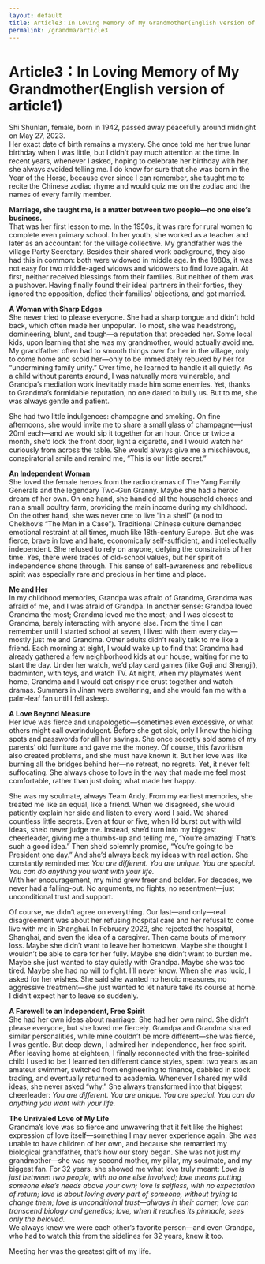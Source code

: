 ```yaml
---
layout: default
title: Article3：In Loving Memory of My Grandmother(English version of article1)
permalink: /grandma/article3
---
```


# Article3：In Loving Memory of My Grandmother(English version of article1)

Shi Shunlan, female, born in 1942, passed away peacefully around midnight on May 27, 2023.  
Her exact date of birth remains a mystery. She once told me her true lunar birthday when I was little, but I didn’t pay much attention at the time. In recent years, whenever I asked, hoping to celebrate her birthday with her, she always avoided telling me. I do know for sure that she was born in the Year of the Horse, because ever since I can remember, she taught me to recite the Chinese zodiac rhyme and would quiz me on the zodiac and the names of every family member.  

**Marriage, she taught me, is a matter between two people—no one else’s business.**  
That was her first lesson to me. In the 1950s, it was rare for rural women to complete even primary school. In her youth, she worked as a teacher and later as an accountant for the village collective. My grandfather was the village Party Secretary. Besides their shared work background, they also had this in common: both were widowed in middle age. In the 1980s, it was not easy for two middle-aged widows and widowers to find love again. At first, neither received blessings from their families. But neither of them was a pushover. Having finally found their ideal partners in their forties, they ignored the opposition, defied their families’ objections, and got married.  

**A Woman with Sharp Edges**  
She never tried to please everyone. She had a sharp tongue and didn’t hold back, which often made her unpopular. To most, she was headstrong, domineering, blunt, and tough—a reputation that preceded her. Some local kids, upon learning that she was my grandmother, would actually avoid me. My grandfather often had to smooth things over for her in the village, only to come home and scold her—only to be immediately rebuked by her for “undermining family unity.” Over time, he learned to handle it all quietly. As a child without parents around, I was naturally more vulnerable, and Grandpa’s mediation work inevitably made him some enemies. Yet, thanks to Grandma’s formidable reputation, no one dared to bully us. But to me, she was always gentle and patient.  

She had two little indulgences: champagne and smoking. On fine afternoons, she would invite me to share a small glass of champagne—just 20ml each—and we would sip it together for an hour. Once or twice a month, she’d lock the front door, light a cigarette, and I would watch her curiously from across the table. She would always give me a mischievous, conspiratorial smile and remind me, “This is our little secret.”  

**An Independent Woman**  
She loved the female heroes from the radio dramas of The Yang Family Generals and the legendary Two-Gun Granny. Maybe she had a heroic dream of her own. On one hand, she handled all the household chores and ran a small poultry farm, providing the main income during my childhood. On the other hand, she was never one to live “in a shell” (a nod to Chekhov’s “The Man in a Case”). Traditional Chinese culture demanded emotional restraint at all times, much like 18th-century Europe. But she was fierce, brave in love and hate, economically self-sufficient, and intellectually independent. She refused to rely on anyone, defying the constraints of her time. Yes, there were traces of old-school values, but her spirit of independence shone through. This sense of self-awareness and rebellious spirit was especially rare and precious in her time and place.  

**Me and Her**  
In my childhood memories, Grandpa was afraid of Grandma, Grandma was afraid of me, and I was afraid of Grandpa. In another sense: Grandpa loved Grandma the most; Grandma loved me the most; and I was closest to Grandma, barely interacting with anyone else. From the time I can remember until I started school at seven, I lived with them every day—mostly just me and Grandma. Other adults didn’t really talk to me like a friend. Each morning at eight, I would wake up to find that Grandma had already gathered a few neighborhood kids at our house, waiting for me to start the day. Under her watch, we’d play card games (like Goji and Shengji), badminton, with toys, and watch TV. At night, when my playmates went home, Grandma and I would eat crispy rice crust together and watch dramas. Summers in Jinan were sweltering, and she would fan me with a palm-leaf fan until I fell asleep.  

**A Love Beyond Measure**  
Her love was fierce and unapologetic—sometimes even excessive, or what others might call overindulgent. Before she got sick, only I knew the hiding spots and passwords for all her savings. She once secretly sold some of my parents’ old furniture and gave me the money. Of course, this favoritism also created problems, and she must have known it. But her love was like burning all the bridges behind her—no retreat, no regrets. Yet, it never felt suffocating. She always chose to love in the way that made me feel most comfortable, rather than just doing what made her happy.  

She was my soulmate, always Team Andy. From my earliest memories, she treated me like an equal, like a friend. When we disagreed, she would patiently explain her side and listen to every word I said. We shared countless little secrets. Even at four or five, when I’d burst out with wild ideas, she’d never judge me. Instead, she’d turn into my biggest cheerleader, giving me a thumbs-up and telling me, “You’re amazing! That’s such a good idea.” Then she’d solemnly promise, “You’re going to be President one day.” And she’d always back my ideas with real action. She constantly reminded me: *You are different. You are unique. You are special. You can do anything you want with your life.*  
With her encouragement, my mind grew freer and bolder. For decades, we never had a falling-out. No arguments, no fights, no resentment—just unconditional trust and support.  

Of course, we didn’t agree on everything. Our last—and only—real disagreement was about her refusing hospital care and her refusal to come live with me in Shanghai. In February 2023, she rejected the hospital, Shanghai, and even the idea of a caregiver. Then came bouts of memory loss. Maybe she didn’t want to leave her hometown. Maybe she thought I wouldn’t be able to care for her fully. Maybe she didn’t want to burden me. Maybe she just wanted to stay quietly with Grandpa. Maybe she was too tired. Maybe she had no will to fight. I’ll never know. When she was lucid, I asked for her wishes. She said she wanted no heroic measures, no aggressive treatment—she just wanted to let nature take its course at home. I didn’t expect her to leave so suddenly.  

**A Farewell to an Independent, Free Spirit**  
She had her own ideas about marriage. She had her own mind. She didn’t please everyone, but she loved me fiercely. Grandpa and Grandma shared similar personalities, while mine couldn’t be more different—she was fierce, I was gentle. But deep down, I admired her independence, her free spirit. After leaving home at eighteen, I finally reconnected with the free-spirited child I used to be: I learned ten different dance styles, spent two years as an amateur swimmer, switched from engineering to finance, dabbled in stock trading, and eventually returned to academia. Whenever I shared my wild ideas, she never asked “why.” She always transformed into that biggest cheerleader: *You are different. You are unique. You are special. You can do anything you want with your life.*  

**The Unrivaled Love of My Life**  
Grandma’s love was so fierce and unwavering that it felt like the highest expression of love itself—something I may never experience again. She was unable to have children of her own, and because she remarried my biological grandfather, that’s how our story began. She was not just my grandmother—she was my second mother, my pillar, my soulmate, and my biggest fan. For 32 years, she showed me what love truly meant: *Love is just between two people, with no one else involved; love means putting someone else’s needs above your own; love is selfless, with no expectation of return; love is about loving every part of someone, without trying to change them; love is unconditional trust—always in their corner; love can transcend biology and genetics; love, when it reaches its pinnacle, sees only the beloved.*  
We always knew we were each other’s favorite person—and even Grandpa, who had to watch this from the sidelines for 32 years, knew it too.  

Meeting her was the greatest gift of my life.
